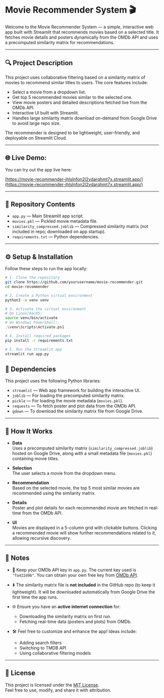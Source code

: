 # Movie Recommender System 🎬

Welcome to the Movie Recommender System — a simple, interactive web app built with Streamlit that recommends movies based on a selected title. It fetches movie details and posters dynamically from the OMDb API and uses a precomputed similarity matrix for recommendations.

---

## 🔍 Project Description

This project uses collaborative filtering based on a similarity matrix of movies to recommend similar titles to users. The core features include:

- Select a movie from a dropdown list.
- Get top 5 recommended movies similar to the selected one.
- View movie posters and detailed descriptions fetched live from the OMDb API.
- Interactive UI built with Streamlit.
- Handles large similarity matrix download on-demand from Google Drive to avoid large repo size.

The recommender is designed to be lightweight, user-friendly, and deployable on Streamlit Cloud.

---

## 🌐 Live Demo:

You can try out the app live here:

[https://movie-recommender-jhlslnfon2l2vdarqhmt7x.streamlit.app/](https://movie-recommender-jhlslnfon2l2vdarqhmt7x.streamlit.app/)

---

## 📁 Repository Contents

- `app.py` — Main Streamlit app script.
- `movies.pkl` — Pickled movie metadata file.
- `similarity_compressed.joblib` — Compressed similarity matrix (not included in repo; downloaded on app startup).
- `requirements.txt` — Python dependencies.

---

## ⚙️ Setup & Installation

Follow these steps to run the app locally:

```bash
# 1. Clone the repository
git clone https://github.com/yourusername/movie-recommender.git
cd movie-recommender

# 2. Create a Python virtual environment
python3 -m venv venv

# 3. Activate the virtual environment
# On Linux/macOS:
source venv/bin/activate
# On Windows PowerShell:
.\venv\Scripts\Activate.ps1

# 4. Install required packages
pip install -r requirements.txt

# 5. Run the Streamlit app
streamlit run app.py

```
## 🔧 Dependencies

This project uses the following Python libraries:

- `streamlit` — Web app framework for building the interactive UI.  
- `joblib` — For loading the precomputed similarity matrix.  
- `pickle` — For loading the movie metadata (`movies.pkl`).  
- `requests` — To fetch poster and plot data from the OMDb API.  
- `gdown` — To download the similarity matrix file from Google Drive.

---

## 🎯 How It Works

- **Data**  
  Uses a precomputed similarity matrix (`similarity_compressed.joblib`) hosted on Google Drive, along with a small metadata file (`movies.pkl`) containing movie titles.

- **Selection**  
  The user selects a movie from the dropdown menu.

- **Recommendation**  
  Based on the selected movie, the top 5 most similar movies are recommended using the similarity matrix.

- **Details**  
  Poster and plot details for each recommended movie are fetched in real-time from the OMDb API.

- **UI**  
  Movies are displayed in a 5-column grid with clickable buttons. Clicking a recommended movie will show further recommendations related to it, allowing recursive discovery.

---

## 📝 Notes

- 🔑 Keep your OMDb API key in `app.py`. The current key used is `"fa422d9b"`. You can obtain your own free key from [OMDb API](https://www.omdbapi.com/apikey.aspx).

- ⬇️ The similarity matrix file is **not included** in the GitHub repo (to keep it lightweight). It will be downloaded automatically from Google Drive the first time the app runs.

- 🌐 Ensure you have an **active internet connection** for:
  - Downloading the similarity matrix on first run.
  - Fetching real-time data (posters and plots) from OMDb.

- 🛠️ Feel free to customize and enhance the app! Ideas include:
  - Adding search filters
  - Switching to TMDB API
  - Using collaborative filtering models

---

## 📄 License

This project is licensed under the [MIT License](LICENSE).  
Feel free to use, modify, and share it with attribution.




